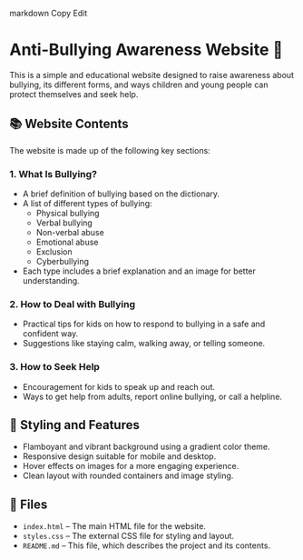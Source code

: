 
markdown
Copy
Edit
# Anti-Bullying Awareness Website 🌈

This is a simple and educational website designed to raise awareness about bullying, its different forms, and ways children and young people can protect themselves and seek help.

## 📚 Website Contents

The website is made up of the following key sections:

### 1. What Is Bullying?
- A brief definition of bullying based on the dictionary.
- A list of different types of bullying:
  - Physical bullying
  - Verbal bullying
  - Non-verbal abuse
  - Emotional abuse
  - Exclusion
  - Cyberbullying
- Each type includes a brief explanation and an image for better understanding.

### 2. How to Deal with Bullying
- Practical tips for kids on how to respond to bullying in a safe and confident way.
- Suggestions like staying calm, walking away, or telling someone.

### 3. How to Seek Help
- Encouragement for kids to speak up and reach out.
- Ways to get help from adults, report online bullying, or call a helpline.

## 🎨 Styling and Features
- Flamboyant and vibrant background using a gradient color theme.
- Responsive design suitable for mobile and desktop.
- Hover effects on images for a more engaging experience.
- Clean layout with rounded containers and image styling.

## 📁 Files
- `index.html` – The main HTML file for the website.
- `styles.css` – The external CSS file for styling and layout.
- `README.md` – This file, which describes the project and its contents.
